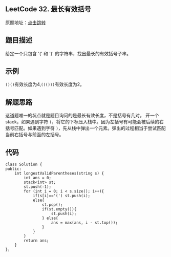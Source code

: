 ## LeetCode 32. 最长有效括号

原题地址：<a href="https://leetcode.cn/problems/longest-valid-parentheses/?envType=problem-list-v2&envId=dynamic-programming">点击跳转</a>

## 题目描述

给定一个只包含 '(' 和 ')' 的字符串，找出最长的有效括号子串。

## 示例
`()()`有效长度为4,`((()))`有效长度为2。

## 解题思路

这道题唯一的坑点就是题目询问的是最长有效长度，不是括号有几对。
开一个stack，如果遇到字符 `(`，将它的下标压入栈中。因为左括号有可能会被后续的右括号匹配。如果遇到字符 `)`，先从栈中弹出一个元素。弹出的过程相当于尝试匹配当前右括号与前面的左括号。

## 代码

```cpp{.line-numbers}
class Solution {
public:
    int longestValidParentheses(string s) {
        int ans = 0;
        stack<int> st;
        st.push(-1);
        for (int i = 0; i < s.size(); i++){
            if(s[i]=='(') st.push(i);
            else{
                st.pop();
                if(st.empty()){
                    st.push(i);
                } else{
                    ans = max(ans, i - st.top());
                }
            }
        }
        return ans;
    }
};

```